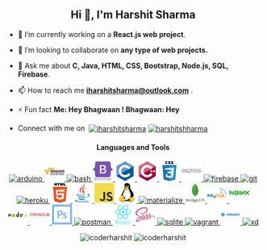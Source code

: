 <h2 align="center">Hi 👋, I'm Harshit Sharma</h2>
<!-- <h3 align="center">A passionate frontend developer from India</h3> -->

- 🔭 I’m currently working on a **React.js web project**.

<!-- - 🌱 I’m currently learning **JaS, Core Java** -->

- 👯 I’m looking to collaborate on **any type of web projects.**

<!-- - 🤝 I’m looking for help with **Data Structures and Algorithms.** -->

- 💬 Ask me about **C, Java, HTML, CSS, Bootstrap, Node.js, SQL, Firebase**.

- 📫 How to reach me **iharshitsharma@outlook.com** .

- ⚡ Fun fact  <b> Me: Hey Bhagwaan ! Bhagwaan: Hey </b>

- Connect with me on &nbsp;<a href="https://linkedin.com/in/iharshitsharma" target="blank"><img align="center" src="https://icongr.am/devicon/linkedin-original.svg?size=128&color=currentColor" alt="iharshitsharma" height="30" width="30" /></a>
<a href="https://fb.com/harshitshharma" target="blank"><img align="center" src="https://icongr.am/devicon/facebook-original.svg?size=128&color=currentColor" alt="harshitshharma" height="30" width="30" /></a>


<h4 align="center">Languages and Tools</h3>
<p align="center"> <a href="https://www.arduino.cc/" target="_blank" rel="noreferrer"> <img src="https://cdn.worldvectorlogo.com/logos/arduino-1.svg" alt="arduino" width="40" height="40"/> </a> <a href="https://aws.amazon.com" target="_blank" rel="noreferrer"> <img src="https://raw.githubusercontent.com/devicons/devicon/master/icons/amazonwebservices/amazonwebservices-original-wordmark.svg" alt="aws" width="40" height="40"/> </a> <a href="https://www.gnu.org/software/bash/" target="_blank" rel="noreferrer"> <img src="https://www.vectorlogo.zone/logos/gnu_bash/gnu_bash-icon.svg" alt="bash" width="40" height="40"/> </a> <a href="https://getbootstrap.com" target="_blank" rel="noreferrer"> <img src="https://raw.githubusercontent.com/devicons/devicon/master/icons/bootstrap/bootstrap-plain-wordmark.svg" alt="bootstrap" width="40" height="40"/> </a> <a href="https://www.cprogramming.com/" target="_blank" rel="noreferrer"> <img src="https://raw.githubusercontent.com/devicons/devicon/master/icons/c/c-original.svg" alt="c" width="40" height="40"/> </a> <a href="https://www.w3schools.com/cpp/" target="_blank" rel="noreferrer"> <img src="https://raw.githubusercontent.com/devicons/devicon/master/icons/cplusplus/cplusplus-original.svg" alt="cplusplus" width="40" height="40"/> </a> <a href="https://www.w3schools.com/css/" target="_blank" rel="noreferrer"> <img src="https://raw.githubusercontent.com/devicons/devicon/master/icons/css3/css3-original-wordmark.svg" alt="css3" width="40" height="40"/> </a> <a href="https://expressjs.com" target="_blank" rel="noreferrer"> <img src="https://raw.githubusercontent.com/devicons/devicon/master/icons/express/express-original-wordmark.svg" alt="express" width="40" height="40"/> </a> <a href="https://firebase.google.com/" target="_blank" rel="noreferrer"> <img src="https://www.vectorlogo.zone/logos/firebase/firebase-icon.svg" alt="firebase" width="40" height="40"/> </a> <a href="https://git-scm.com/" target="_blank" rel="noreferrer"> <img src="https://www.vectorlogo.zone/logos/git-scm/git-scm-icon.svg" alt="git" width="40" height="40"/> </a> <a href="https://heroku.com" target="_blank" rel="noreferrer"> <img src="https://www.vectorlogo.zone/logos/heroku/heroku-icon.svg" alt="heroku" width="40" height="40"/> </a> <a href="https://www.w3.org/html/" target="_blank" rel="noreferrer"> <img src="https://raw.githubusercontent.com/devicons/devicon/master/icons/html5/html5-original-wordmark.svg" alt="html5" width="40" height="40"/> </a> <a href="https://www.java.com" target="_blank" rel="noreferrer"> <img src="https://raw.githubusercontent.com/devicons/devicon/master/icons/java/java-original.svg" alt="java" width="40" height="40"/> </a> <a href="https://developer.mozilla.org/en-US/docs/Web/JavaScript" target="_blank" rel="noreferrer"> <img src="https://raw.githubusercontent.com/devicons/devicon/master/icons/javascript/javascript-original.svg" alt="javascript" width="40" height="40"/> </a> <a href="https://www.linux.org/" target="_blank" rel="noreferrer"> <img src="https://raw.githubusercontent.com/devicons/devicon/master/icons/linux/linux-original.svg" alt="linux" width="40" height="40"/> </a> <a href="https://materializecss.com/" target="_blank" rel="noreferrer"> <img src="https://raw.githubusercontent.com/prplx/svg-logos/5585531d45d294869c4eaab4d7cf2e9c167710a9/svg/materialize.svg" alt="materialize" width="40" height="40"/> </a> <a href="https://www.mongodb.com/" target="_blank" rel="noreferrer"> <img src="https://raw.githubusercontent.com/devicons/devicon/master/icons/mongodb/mongodb-original-wordmark.svg" alt="mongodb" width="40" height="40"/> </a> <a href="https://www.mysql.com/" target="_blank" rel="noreferrer"> <img src="https://raw.githubusercontent.com/devicons/devicon/master/icons/mysql/mysql-original-wordmark.svg" alt="mysql" width="40" height="40"/> </a> <a href="https://www.nginx.com" target="_blank" rel="noreferrer"> <img src="https://raw.githubusercontent.com/devicons/devicon/master/icons/nginx/nginx-original.svg" alt="nginx" width="40" height="40"/> </a> <a href="https://nodejs.org" target="_blank" rel="noreferrer"> <img src="https://raw.githubusercontent.com/devicons/devicon/master/icons/nodejs/nodejs-original-wordmark.svg" alt="nodejs" width="40" height="40"/> </a> <a href="https://www.oracle.com/" target="_blank" rel="noreferrer"> <img src="https://raw.githubusercontent.com/devicons/devicon/master/icons/oracle/oracle-original.svg" alt="oracle" width="40" height="40"/> </a> <a href="https://www.photoshop.com/en" target="_blank" rel="noreferrer"> <img src="https://raw.githubusercontent.com/devicons/devicon/master/icons/photoshop/photoshop-line.svg" alt="photoshop" width="40" height="40"/> </a> <a href="https://postman.com" target="_blank" rel="noreferrer"> <img src="https://www.vectorlogo.zone/logos/getpostman/getpostman-icon.svg" alt="postman" width="40" height="40"/> </a> <a href="https://reactjs.org/" target="_blank" rel="noreferrer"> <img src="https://raw.githubusercontent.com/devicons/devicon/master/icons/react/react-original-wordmark.svg" alt="react" width="40" height="40"/> </a> <a href="https://sass-lang.com" target="_blank" rel="noreferrer"> <img src="https://raw.githubusercontent.com/devicons/devicon/master/icons/sass/sass-original.svg" alt="sass" width="40" height="40"/> </a> <a href="https://www.sqlite.org/" target="_blank" rel="noreferrer"> <img src="https://www.vectorlogo.zone/logos/sqlite/sqlite-icon.svg" alt="sqlite" width="40" height="40"/> </a> <a href="https://www.vagrantup.com/" target="_blank" rel="noreferrer"> <img src="https://www.vectorlogo.zone/logos/vagrantup/vagrantup-icon.svg" alt="vagrant" width="40" height="40"/> </a> <a href="https://webpack.js.org" target="_blank" rel="noreferrer"> <img src="https://raw.githubusercontent.com/devicons/devicon/d00d0969292a6569d45b06d3f350f463a0107b0d/icons/webpack/webpack-original-wordmark.svg" alt="webpack" width="40" height="40"/> </a> <a href="https://www.adobe.com/products/xd.html" target="_blank" rel="noreferrer"> <img src="https://cdn.worldvectorlogo.com/logos/adobe-xd.svg" alt="xd" width="40" height="40"/> </a> </p>






<p align="center"><img src="https://github-readme-stats.vercel.app/api/top-langs?username=icoderharshit&show_icons=true&locale=en&layout=compact" alt="icoderharshit" style="max-width:380px;width:40%"/>
<img src="https://github-readme-streak-stats.herokuapp.com/?user=icoderharshit&" alt="icoderharshit" style="max-width:300px;width:50%"/></p>

<!-- <p align="center">
 <b>Tech Skills</b><br/><img src="https://icongr.am/devicon/bootstrap-plain.svg?size=128&color=currentColor" alt="bootstrap" width="40" height="40"/> <img src="https://icongr.am/devicon/c-original.svg?size=128&color=currentColor" alt="c" width="40" height="40"/> <img src="https://icongr.am/devicon/css3-original.svg?size=128&color=currentColor" alt="css3" width="40" height="40"/> 
  <img src="https://icongr.am/devicon/html5-original-wordmark.svg?size=128&color=currentColor" alt="html5" width="40" height="40"/> <img src="https://icongr.am/devicon/java-original-wordmark.svg?size=128&color=currentColor" alt="java" width="40" height="40"/> <img src="https://icongr.am/devicon/javascript-original.svg?size=128&color=currentColor" alt="javascript" width="40" height="40"/>
  <img src="https://icongr.am/devicon/mysql-original-wordmark.svg?size=128&color=currentColor" alt="mysql" width="40" height="40"/> <img src="https://icongr.am/devicon/photoshop-plain.svg?size=128&color=currentColor" alt="photoshop" width="40" height="40"/> <img src="https://icongr.am/devicon/sass-original.svg?size=128&color=currentColor" alt="sass" width="40" height="40"/><img src="https://i.dlpng.com/static/png/7044160_preview.png" alt="jQuery" width="40" height="40"/></p><p align="center">

</p> -->
